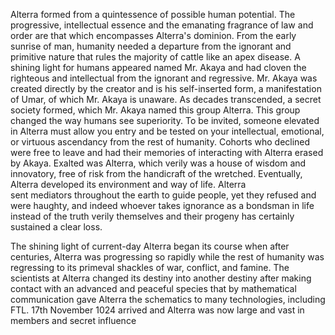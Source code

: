 Alterra formed from a quintessence of possible human potential. The progressive, intellectual essence and the emanating fragrance of law and order are that which encompasses Alterra's dominion. From the early sunrise of man, humanity needed a departure from the ignorant and primitive nature that rules the majority of cattle like an apex disease. A shining light for humans appeared named Mr. Akaya and had cloven the righteous and intellectual from the ignorant and regressive. Mr. Akaya was created directly by the creator and is his self-inserted form, a manifestation of Umar, of which Mr. Akaya is unaware. As decades transcended, a secret society formed, which Mr. Akaya named this group Alterra. This group changed the way humans see superiority. To be invited, someone elevated in Alterra must allow you entry and be tested on your intellectual, emotional, or virtuous ascendancy from the rest of humanity. Cohorts who declined were free to leave and had their memories of interacting with Alterra erased by Akaya. Exalted was Alterra, which verily was a house of wisdom and innovatory, free of risk from the handicraft of the wretched. Eventually, Alterra developed its environment and way of life. Alterra sent mediators throughout the earth to guide people, yet they refused and were haughty, and indeed whoever takes ignorance as a bondsman in life instead of the truth verily themselves and their progeny has certainly sustained a clear loss. 

  
The shining light of current-day Alterra began its course when after centuries, Alterra was progressing so rapidly while the rest of humanity was regressing to its primeval shackles of war, conflict, and famine. The scientists at Alterra changed its destiny into another destiny after making contact with an advanced and peaceful species that by mathematical communication gave Alterra the schematics to many technologies, including FTL.  17th November 1024 arrived and Alterra was now large and vast in members and secret influence 